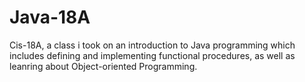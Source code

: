 # Java-18A
Cis-18A, a class i took on an introduction to Java programming which includes defining and implementing
functional procedures, as well as leanring about Object-oriented Programming. 
